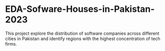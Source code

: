 # EDA-Sofware-Houses-in-Pakistan-2023
This project explore the distribution of software companies across different cities in Pakistan and identify regions with the highest concentration of tech firms.
